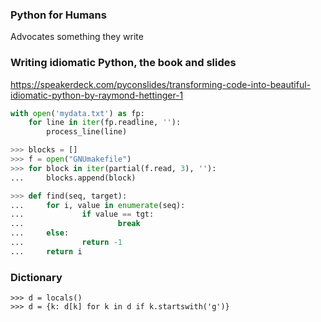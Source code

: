 ### Python for Humans

Advocates something they write


### Writing idiomatic Python, the book and slides

https://speakerdeck.com/pyconslides/transforming-code-into-beautiful-idiomatic-python-by-raymond-hettinger-1

```python
with open('mydata.txt') as fp:
    for line in iter(fp.readline, ''):
        process_line(line)
```

```python
>>> blocks = []
>>> f = open("GNUmakefile")
>>> for block in iter(partial(f.read, 3), ''):
...     blocks.append(block)

```

```python
>>> def find(seq, target):
...     for i, value in enumerate(seq):
...             if value == tgt:
...                     break
...     else:
...             return -1
...     return i
```

### Dictionary
```
>>> d = locals()
>>> d = {k: d[k] for k in d if k.startswith('g')}

```
